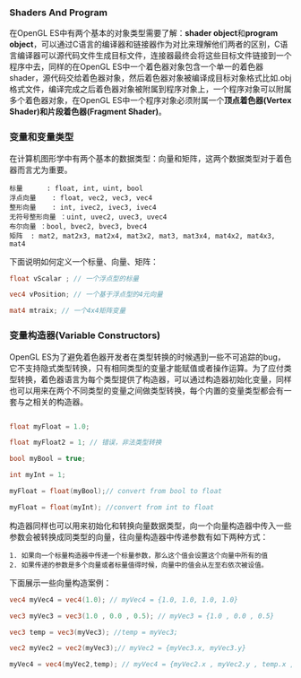 ### Shaders And Program

在OpenGL ES中有两个基本的对象类型需要了解：**shader object**和**program object**，可以通过C语言的编译器和链接器作为对比来理解他们两者的区别，C语言编译器可以源代码文件生成目标文件，连接器最终会将这些目标文件链接到一个程序中去，同样的在OpenGL ES中一个着色器对象包含一个单一的着色器shader，源代码交给着色器对象，然后着色器对象被编译成目标对象格式比如.obj格式文件，编译完成之后着色器对象被附属到程序对象上，一个程序对象可以附属多个着色器对象，在OpenGL ES中一个程序对象必须附属一个**顶点着色器(Vertex Shader)**和**片段着色器(Fragment Shader)**。

### 变量和变量类型

在计算机图形学中有两个基本的数据类型：向量和矩阵，这两个数据类型对于着色器而言尤为重要。
```
标量 		: float, int, uint, bool 
浮点向量    : float, vec2, vec3, vec4   
整形向量    : int, ivec2, ivec3, ivec4  
无符号整形向量 ：uint, uvec2, uvec3, uvec4
布尔向量 ：bool, bvec2, bvec3, bvec4
矩阵	: mat2, mat2x3, mat2x4, mat3x2, mat3, mat3x4, mat4x2, mat4x3, mat4
```

下面说明如何定义一个标量、向量、矩阵：
```glsl
float vScalar ; // 一个浮点型的标量

vec4 vPosition; // 一个基于浮点型的4元向量

mat4 mtraix; // 一个4x4矩阵变量
```

### 变量构造器(Variable Constructors)

OpenGL ES为了避免着色器开发者在类型转换的时候遇到一些不可追踪的bug，它不支持隐式类型转换，只有相同类型的变量才能赋值或者操作运算。为了应付类型转换，着色器语言为每个类型提供了构造器，可以通过构造器初始化变量，同样也可以用来在两个不同类型的变量之间做类型转换，每个内置的变量类型都会有一套与之相关的构造器。
```glsl

float myFloat = 1.0;

float myFloat2 = 1; // 错误，非法类型转换

bool myBool = true;

int myInt = 1;

myFloat = float(myBool);// convert from bool to float

myFloat = float(myInt); //convert from int to float

```
构造器同样也可以用来初始化和转换向量数据类型，向一个向量构造器中传入一些参数会被转换成同类型的向量，往向量构造器中传递参数有如下两种方式：

	1. 如果向一个标量构造器中传递一个标量参数，那么这个值会设置这个向量中所有的值
	2. 如果传递的参数是多个向量或者标量值得时候，向量中的值会从左至右依次被设值。

下面展示一些向量构造案例：
```glsl
vec4 myVec4 = vec4(1.0); // myVec4 = {1.0, 1.0, 1.0, 1.0}

vec3 myVec3 = vec3(1.0 , 0.0 , 0.5); // myVec3 = {1.0 , 0.0 , 0.5}

vec3 temp = vec3(myVec3); //temp = myVec3;

vec2 myVec2 = vec2(myVec3);// myVec2 = {myVec3.x, myVec3.y}

myVec4 = vec4(myVec2,temp); // myVec4 = {myVec2.x , myVec2.y , temp.x , temp.y}
```

